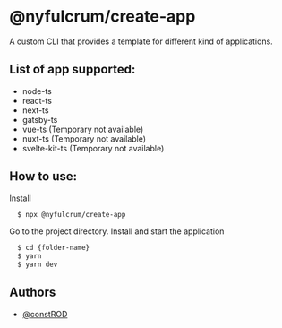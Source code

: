 # @nyfulcrum/create-app

A custom CLI that provides a template for different kind of applications.

## List of app supported:

- node-ts
- react-ts
- next-ts
- gatsby-ts
- vue-ts (Temporary not available)
- nuxt-ts (Temporary not available)
- svelte-kit-ts (Temporary not available)

## How to use:

Install

```bash
  $ npx @nyfulcrum/create-app
```

Go to the project directory. Install and start the application

```bash
  $ cd {folder-name}
  $ yarn
  $ yarn dev
```

## Authors

- [@constROD](https://www.github.com/constROD)
